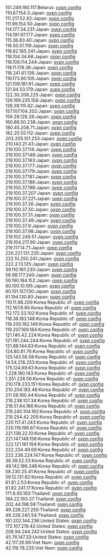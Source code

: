 151.249.160.117:Belarus: [ovpn config](vpn/151_249_160_117.ovpn)  
110.67.154.3:Japan: [ovpn config](vpn/110_67_154_3.ovpn)  
111.217.52.62:Japan: [ovpn config](vpn/111_217_52_62.ovpn)  
111.99.154.50:Japan: [ovpn config](vpn/111_99_154_50.ovpn)  
114.177.34.231:Japan: [ovpn config](vpn/114_177_34_231.ovpn)  
114.191.97.177:Japan: [ovpn config](vpn/114_191_97_177.ovpn)  
115.36.83.40:Japan: [ovpn config](vpn/115_36_83_40.ovpn)  
116.50.51.119:Japan: [ovpn config](vpn/116_50_51_119.ovpn)  
116.82.165.241:Japan: [ovpn config](vpn/116_82_165_241.ovpn)  
118.104.34.66:Japan: [ovpn config](vpn/118_104_34_66.ovpn)  
118.106.114.244:Japan: [ovpn config](vpn/118_106_114_244.ovpn)  
118.11.178.36:Japan: [ovpn config](vpn/118_11_178_36.ovpn)  
118.241.61.136:Japan: [ovpn config](vpn/118_241_61_136.ovpn)  
119.173.80.105:Japan: [ovpn config](vpn/119_173_80_105.ovpn)  
121.109.181.61:Japan: [ovpn config](vpn/121_109_181_61.ovpn)  
121.84.53.179:Japan: [ovpn config](vpn/121_84_53_179.ovpn)  
122.30.208.225:Japan: [ovpn config](vpn/122_30_208_225.ovpn)  
126.169.235.158:Japan: [ovpn config](vpn/126_169_235_158.ovpn)  
126.39.115.62:Japan: [ovpn config](vpn/126_39_115_62.ovpn)  
157.107.104.202:Japan: [ovpn config](vpn/157_107_104_202.ovpn)  
159.28.128.28:Japan: [ovpn config](vpn/159_28_128_28.ovpn)  
160.86.50.238:Japan: [ovpn config](vpn/160_86_50_238.ovpn)  
180.45.208.71:Japan: [ovpn config](vpn/180_45_208_71.ovpn)  
182.20.55.112:Japan: [ovpn config](vpn/182_20_55_112.ovpn)  
203.205.101.253:Japan: [ovpn config](vpn/203_205_101_253.ovpn)  
210.143.21.43:Japan: [ovpn config](vpn/210_143_21_43.ovpn)  
219.100.37.114:Japan: [ovpn config](vpn/219_100_37_114.ovpn)  
219.100.37.146:Japan: [ovpn config](vpn/219_100_37_146.ovpn)  
219.100.37.163:Japan: [ovpn config](vpn/219_100_37_163.ovpn)  
219.100.37.177:Japan: [ovpn config](vpn/219_100_37_177.ovpn)  
219.100.37.179:Japan: [ovpn config](vpn/219_100_37_179.ovpn)  
219.100.37.181:Japan: [ovpn config](vpn/219_100_37_181.ovpn)  
219.100.37.186:Japan: [ovpn config](vpn/219_100_37_186.ovpn)  
219.100.37.198:Japan: [ovpn config](vpn/219_100_37_198.ovpn)  
219.100.37.207:Japan: [ovpn config](vpn/219_100_37_207.ovpn)  
219.100.37.221:Japan: [ovpn config](vpn/219_100_37_221.ovpn)  
219.100.37.26:Japan: [ovpn config](vpn/219_100_37_26.ovpn)  
219.100.37.30:Japan: [ovpn config](vpn/219_100_37_30.ovpn)  
219.100.37.31:Japan: [ovpn config](vpn/219_100_37_31.ovpn)  
219.100.37.49:Japan: [ovpn config](vpn/219_100_37_49.ovpn)  
219.100.37.9:Japan: [ovpn config](vpn/219_100_37_9.ovpn)  
219.100.37.98:Japan: [ovpn config](vpn/219_100_37_98.ovpn)  
219.102.249.51:Japan: [ovpn config](vpn/219_102_249_51.ovpn)  
219.104.217.90:Japan: [ovpn config](vpn/219_104_217_90.ovpn)  
219.117.14.71:Japan: [ovpn config](vpn/219_117_14_71.ovpn)  
220.221.131.235:Japan: [ovpn config](vpn/220_221_131_235.ovpn)  
222.10.250.241:Japan: [ovpn config](vpn/222_10_250_241.ovpn)  
222.2.13.125:Japan: [ovpn config](vpn/222_2_13_125.ovpn)  
39.110.167.230:Japan: [ovpn config](vpn/39_110_167_230.ovpn)  
58.98.177.240:Japan: [ovpn config](vpn/58_98_177_240.ovpn)  
59.190.184.152:Japan: [ovpn config](vpn/59_190_184_152.ovpn)  
60.100.10.195:Japan: [ovpn config](vpn/60_100_10_195.ovpn)  
60.101.157.130:Japan: [ovpn config](vpn/60_101_157_130.ovpn)  
61.194.130.80:Japan: [ovpn config](vpn/61_194_130_80.ovpn)  
110.11.98.209:Korea Republic of: [ovpn config](vpn/110_11_98_209.ovpn)  
112.167.6.95:Korea Republic of: [ovpn config](vpn/112_167_6_95.ovpn)  
112.172.53.102:Korea Republic of: [ovpn config](vpn/112_172_53_102.ovpn)  
118.38.183.148:Korea Republic of: [ovpn config](vpn/118_38_183_148.ovpn)  
119.200.182.149:Korea Republic of: [ovpn config](vpn/119_200_182_149.ovpn)  
119.207.169.184:Korea Republic of: [ovpn config](vpn/119_207_169_184.ovpn)  
121.140.42.224:Korea Republic of: [ovpn config](vpn/121_140_42_224.ovpn)  
121.181.244.244:Korea Republic of: [ovpn config](vpn/121_181_244_244.ovpn)  
121.88.144.63:Korea Republic of: [ovpn config](vpn/121_88_144_63.ovpn)  
124.80.81.76:Korea Republic of: [ovpn config](vpn/124_80_81_76.ovpn)  
125.143.56.58:Korea Republic of: [ovpn config](vpn/125_143_56_58.ovpn)  
14.54.218.253:Korea Republic of: [ovpn config](vpn/14_54_218_253.ovpn)  
175.124.69.63:Korea Republic of: [ovpn config](vpn/175_124_69_63.ovpn)  
1.228.180.143:Korea Republic of: [ovpn config](vpn/1_228_180_143.ovpn)  
1.251.226.56:Korea Republic of: [ovpn config](vpn/1_251_226_56.ovpn)  
210.178.233.151:Korea Republic of: [ovpn config](vpn/210_178_233_151.ovpn)  
210.204.183.48:Korea Republic of: [ovpn config](vpn/210_204_183_48.ovpn)  
211.58.160.44:Korea Republic of: [ovpn config](vpn/211_58_160_44.ovpn)  
218.238.107.34:Korea Republic of: [ovpn config](vpn/218_238_107_34.ovpn)  
218.51.64.186:Korea Republic of: [ovpn config](vpn/218_51_64_186.ovpn)  
219.240.104.192:Korea Republic of: [ovpn config](vpn/219_240_104_192.ovpn)  
219.254.42.205:Korea Republic of: [ovpn config](vpn/219_254_42_205.ovpn)  
220.117.41.243:Korea Republic of: [ovpn config](vpn/220_117_41_243.ovpn)  
220.119.196.67:Korea Republic of: [ovpn config](vpn/220_119_196_67.ovpn)  
221.138.22.10:Korea Republic of: [ovpn config](vpn/221_138_22_10.ovpn)  
221.147.149.158:Korea Republic of: [ovpn config](vpn/221_147_149_158.ovpn)  
222.121.161.194:Korea Republic of: [ovpn config](vpn/222_121_161_194.ovpn)  
222.234.49.69:Korea Republic of: [ovpn config](vpn/222_234_49_69.ovpn)  
222.238.224.147:Korea Republic of: [ovpn config](vpn/222_238_224_147.ovpn)  
36.39.52.53:Korea Republic of: [ovpn config](vpn/36_39_52_53.ovpn)  
49.142.186.248:Korea Republic of: [ovpn config](vpn/49_142_186_248.ovpn)  
58.230.25.41:Korea Republic of: [ovpn config](vpn/58_230_25_41.ovpn)  
59.12.131.82:Korea Republic of: [ovpn config](vpn/59_12_131_82.ovpn)  
61.81.2.53:Korea Republic of: [ovpn config](vpn/61_81_2_53.ovpn)  
61.82.241.17:Korea Republic of: [ovpn config](vpn/61_82_241_17.ovpn)  
171.6.93.163:Thailand: [ovpn config](vpn/171_6_93_163.ovpn)  
184.22.193.37:Thailand: [ovpn config](vpn/184_22_193_37.ovpn)  
202.44.198.59:Thailand: [ovpn config](vpn/202_44_198_59.ovpn)  
49.228.227.250:Thailand: [ovpn config](vpn/49_228_227_250.ovpn)  
49.228.240.54:Thailand: [ovpn config](vpn/49_228_240_54.ovpn)  
161.202.144.236:United States: [ovpn config](vpn/161_202_144_236.ovpn)  
172.107.219.42:United States: [ovpn config](vpn/172_107_219_42.ovpn)  
208.94.244.242:United States: [ovpn config](vpn/208_94_244_242.ovpn)  
45.76.147.33:United States: [ovpn config](vpn/45_76_147_33.ovpn)  
42.117.26.89:Viet Nam: [ovpn config](vpn/42_117_26_89.ovpn)  
42.119.78.235:Viet Nam: [ovpn config](vpn/42_119_78_235.ovpn)  
